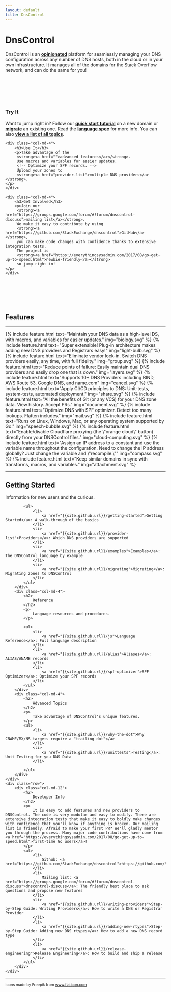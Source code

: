 ```yaml
---
layout: default
title: DnsControl
---
```


<div class="row jumbotron">
	<div class="col-md-12">
		<div>
			<h1 class="hometitle">DnsControl</h1>
			<p class="lead">DnsControl is an <strong><a href="opinions">opinionated</a></strong> platform for seamlessly managing your DNS configuration across any number of DNS hosts, both in the cloud or in your own infrastructure. It manages all of the domains for the Stack Overflow network, and can do the same for you!</p>
		</div>
	</div>
</div>

<div class="row text-center" style="padding-top: 75px;">
	<div class="col-md-4">
		<h3>Try It</h3>
		<p>Want to jump right in? Follow our
         <strong><a href="getting-started">quick start tutorial</a></strong>
         on a new domain or
         <strong><a href="migrating">migrate</a></strong>
         an existing one. Read the
         <strong><a href="js">language spec</a></strong>
         for more info. You can also <strong><a href="toc">view a list of all topics</a></strong>.
    </p>
	</div>

	<div class="col-md-4">
		<h3>Use It</h3>
		<p>Take advantage of the
         <strong><a href="">advanced features</a></strong>.
         Use macros and variables for easier updates.
         <!-- Optimize your SPF records. -->
         Upload your zones to
         <strong><a href="provider-list">multiple DNS providers</a></strong>.
    </p>
	</div>

	<div class="col-md-4">
		<h3>Get Involved</h3>
		<p>Join our
         <strong><a href="https://groups.google.com/forum/#!forum/dnscontrol-discuss">mailing list</a></strong>.
         We make it easy to contribute by using
         <strong><a href="https://github.com/StackExchange/dnscontrol">GitHub</a></strong>,
         you can make code changes with confidence thanks to extensive integration tests.
         The project is 
         <strong><a href="https://everythingsysadmin.com/2017/08/go-get-up-to-speed.html">newbie-friendly</a></strong>
         so jump right in!
    </p>
	</div>
</div>

<div class="row" style="padding-top: 75px"><div class='col-md-4 col-md-offset-4'><h2 class="text-center feature-header">Features</h2></div></div>
<hr class="feature">

<div class="row">
    {% include feature.html text="Maintain your DNS data as a high-level DS, with macros, and variables for easier updates." img="biology.svg" %}
	{% include feature.html text="Super extensible! Plug-in architecture makes adding new DNS providers and Registrars easy!" img="light-bulb.svg" %}
	{% include feature.html text="Eliminate vendor lock-in. Switch DNS providers easily, any time, with full fidelity." img="group.svg" %}
	{% include feature.html text="Reduce points of failure: Easily maintain dual DNS providers and easily drop one that is down." img="layers.svg" %}
	{% include feature.html text="Supports 10+ DNS Providers including BIND, AWS Route 53, Google DNS, and name.com" img="cancel.svg" %}
	{% include feature.html text="Apply CI/CD principles to DNS: Unit-tests, system-tests, automated deployment." img="share.svg" %}
	{% include feature.html text="All the benefits of Git (or any VCS) for your DNS zone data. View history. Accept PRs." img="document.svg" %}
	{% include feature.html text="Optimize DNS with SPF optimizer. Detect too many lookups. Flatten includes." img="mail.svg" %}
	{% include feature.html text="Runs on Linux, Windows, Mac, or any operating system supported by Go." img="speech-bubble.svg" %}
	{% include feature.html text="Enable/disable Cloudflare proxying (the \"orange cloud\" button) directly from your DNSControl files." img="cloud-computing.svg" %}
	{% include feature.html text="Assign an IP address to a constant and use the variable name throughout the configuration. Need to change the IP address globally? Just change the variable and \"recompile.\"" img="compass.svg" %}
	{% include feature.html text="Keep similar domains in sync with transforms, macros, and variables." img="attachment.svg" %}
</div>

<hr class="feature">

<div class="container-fluid">
	<div class="row">
		<div class="col-md-4">
			<h2>
				Getting Started
			</h2>
			<p>
				Information for new users and the curious.
			</p>

			<ul>
				<li>
          			<a href="{{site.github.url}}/getting-started">Getting Started</a>: A walk-through of the basics
				</li>
				<li>
					<a href="{{site.github.url}}/provider-list">Providers</a>: Which DNS providers are supported
				</li>
				<li>
					<a href="{{site.github.url}}/examples">Examples</a>: The DNSControl language by example
				</li>
				<li>
					<a href="{{site.github.url}}/migrating">Migrating</a>: Migrating zones to DNSControl
				</li>
			</ul>
		</div>
		<div class="col-md-4">
			<h2>
				Reference
			</h2>
			<p>
				Language resources and procedures.
			</p>

			<ul>
				<li>
					<a href="{{site.github.url}}/js">Language Reference</a>: Full language description
				</li>
				<li>
					<a href="{{site.github.url}}/alias">Aliases</a>: ALIAS/ANAME records
				</li>
				<li>
					<a href="{{site.github.url}}/spf-optimizer">SPF Optimizer</a>: Optimize your SPF records
				</li>
			</ul>
		</div>
		<div class="col-md-4">
			<h2>
				Advanced Topics
			</h2>
			<p>
				Take advantage of DNSControl's unique features.
			</p>
			<ul>
				<li>
					<a href="{{site.github.url}}/why-the-dot">Why CNAME/MX/NS targets require a "trailing dot"</a>
				</li>
				<li>
					<a href="{{site.github.url}}/unittests">Testing</a>: Unit Testing for you DNS Data
				</li>

			</ul>
		</div>
	</div>
	<div class="row">
		<div class="col-md-12">
			<h2>
				Developer Info
			</h2>
			<p>
				It is easy to add features and new providers to DNSControl. The code is very modular and easy to modify. There are extensive integration tests that make it easy to boldly make changes with confidence that you'll know if anything is broken. Our mailing list is friendly. Afraid to make your first PR? We'll gladly mentor you through the process. Many major code contributions have come from <a href="https://everythingsysadmin.com/2017/08/go-get-up-to-speed.html">first-time Go users</a>!
			</p>
			<ul>
				<li>
					Github: <a href="https://github.com/StackExchange/dnscontrol">https://github.com/StackExchange/dnscontrol</a>
				</li>
				<li>
					Mailing list: <a href="https://groups.google.com/forum/#!forum/dnscontrol-discuss">dnscontrol-discuss</a>: The friendly best place to ask questions and propose new features
				</li>
				<li>
					<a href="{{site.github.url}}/writing-providers">Step-by-Step Guide: Writing Providers</a>: How to write a DNS or Registrar Provider
				</li>
				<li>
					<a href="{{site.github.url}}/adding-new-rtypes">Step-by-Step Guide: Adding new DNS rtypes</a>: How to add a new DNS record type
				</li>
				<li>
					<a href="{{site.github.url}}/release-engineering">Release Engineering</a>: How to build and ship a release
				</li>
			</ul>
		</div>
	</div>
</div>

<hr class="feature">

<p><small>Icons made by Freepik from <a href="http://www.flaticon.com">www.flaticon.com</a></small></p>
